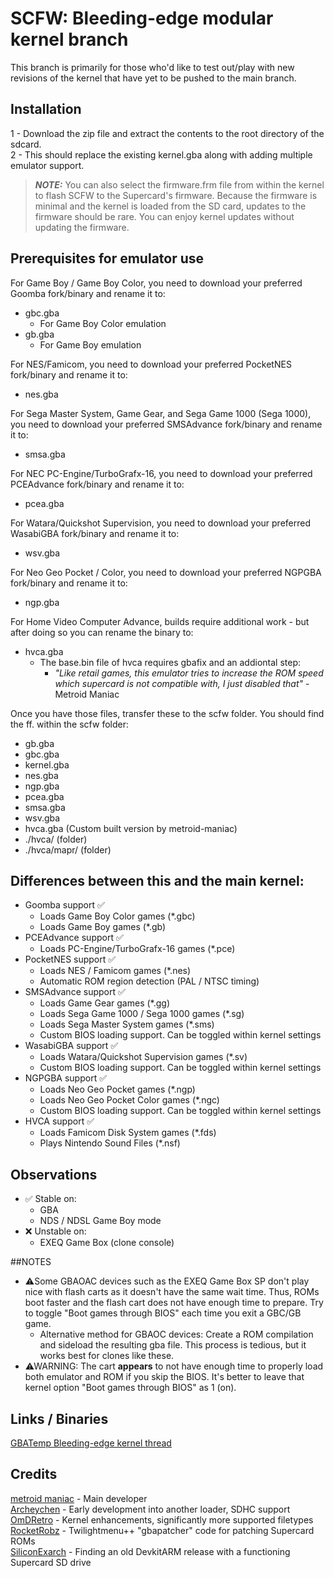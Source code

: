 #  SCFW: Bleeding-edge modular kernel branch

This branch is primarily for those who'd like to test out/play with new revisions of the kernel that have yet to be pushed to the main branch.

## Installation
1 - Download the zip file and extract the contents to the root directory of the sdcard.  
2 - This should replace the existing kernel.gba along with adding multiple emulator support.  
> **_NOTE:_** You can also select the firmware.frm file from within the kernel to flash SCFW to the Supercard's firmware. Because the firmware is minimal and the kernel is loaded from the SD card, updates to the firmware should be rare. You can enjoy kernel updates without updating the firmware.  

## Prerequisites for emulator use
For Game Boy / Game Boy Color, you need to download your preferred Goomba fork/binary and rename it to:
- gbc.gba
    - For Game Boy Color emulation
- gb.gba
	- For Game Boy emulation

For NES/Famicom, you need to download your preferred PocketNES fork/binary and rename it to:
- nes.gba

For Sega Master System, Game Gear, and Sega Game 1000 (Sega 1000), you need to download your preferred SMSAdvance fork/binary and rename it to:
- smsa.gba

For NEC PC-Engine/TurboGrafx-16, you need to download your preferred PCEAdvance fork/binary and rename it to:
- pcea.gba

For Watara/Quickshot Supervision, you need to download your preferred WasabiGBA fork/binary and rename it to:
- wsv.gba

For Neo Geo Pocket / Color, you need to download your preferred NGPGBA fork/binary and rename it to:
- ngp.gba

For Home Video Computer Advance, builds require additional work - but after doing so you can rename the binary to:
- hvca.gba
    * The base.bin file of hvca requires gbafix and an addiontal step:
        * _"Like retail games, this emulator tries to increase the ROM speed which supercard is not compatible with, I just disabled that"_ - Metroid Maniac

Once you have those files, transfer these to the scfw folder.
You should find the ff. within the scfw folder:
- gb.gba
- gbc.gba
- kernel.gba
- nes.gba
- ngp.gba
- pcea.gba
- smsa.gba
- wsv.gba
- hvca.gba (Custom built version by metroid-maniac)
- ./hvca/ (folder)
- ./hvca/mapr/ (folder)

## Differences between this and the main kernel:
- Goomba support ✅
    - Loads Game Boy Color games (*.gbc)
    - Loads Game Boy games (*.gb)
- PCEAdvance support ✅
	- Loads PC-Engine/TurboGrafx-16 games (*.pce)
- PocketNES support ✅
    - Loads NES / Famicom games (*.nes)
    - Automatic ROM region detection (PAL / NTSC timing)
- SMSAdvance support ✅
	- Loads Game Gear games (*.gg)
	- Loads Sega Game 1000 / Sega 1000 games (*.sg)
    - Loads Sega Master System games (*.sms)
	- Custom BIOS loading support. Can be toggled within kernel settings
- WasabiGBA support ✅
    - Loads Watara/Quickshot Supervision games (*.sv)
	- Custom BIOS loading support. Can be toggled within kernel settings
- NGPGBA support ✅
    - Loads Neo Geo Pocket games (*.ngp)
	- Loads Neo Geo Pocket Color games (*.ngc)
	- Custom BIOS loading support. Can be toggled within kernel settings
- HVCA support ✅
    - Loads Famicom Disk System games (*.fds)
	- Plays Nintendo Sound Files (*.nsf)
	 
## Observations
- ✅ Stable on:
    - GBA
    - NDS / NDSL Game Boy mode
- ❌ Unstable on:
    - EXEQ Game Box (clone console)
	
##NOTES
- ⚠Some GBAOAC devices such as the EXEQ Game Box SP don't play nice with flash carts as it doesn't have the same wait time. Thus, ROMs boot faster and the flash cart does not have enough time to prepare. Try to toggle "Boot games through BIOS" each time you exit a GBC/GB game.
    - Alternative method for GBAOC devices: Create a ROM compilation and sideload the resulting gba file. This process is tedious, but it works best for clones like these.
- ⚠WARNING: The cart **appears** to not have enough time to properly load both emulator and ROM if you skip the BIOS. It's better to leave that kernel option "Boot games through BIOS" as 1 (on).

## Links / Binaries
[GBATemp Bleeding-edge kernel thread](https://gbatemp.net/threads/scfw-bleeding-edge-modular-kernel-branch.656629/)

## Credits
[metroid maniac](https://github.com/metroid-maniac) - Main developer  
[Archeychen](https://github.com/ArcheyChen) - Early development into another loader, SDHC support  
[OmDRetro](https://github.com/OmDRetro) - Kernel enhancements, significantly more supported filetypes  
[RocketRobz](https://github.com/RocketRobz) - Twilightmenu++ "gbapatcher" code for patching Supercard ROMs  
[SiliconExarch](https://github.com/SiliconExarch) - Finding an old DevkitARM release with a functioning Supercard SD drive  
